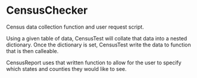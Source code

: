 # CensusChecker

Census data collection function and user request script.

Using a given table of data, CensusTest will collate that data into a nested dictionary. Once the dictionary is set, CensusTest write the data to function that is then calleable.

CensusReport uses that written function to allow for the user to specify which states and counties they would like to see. 
